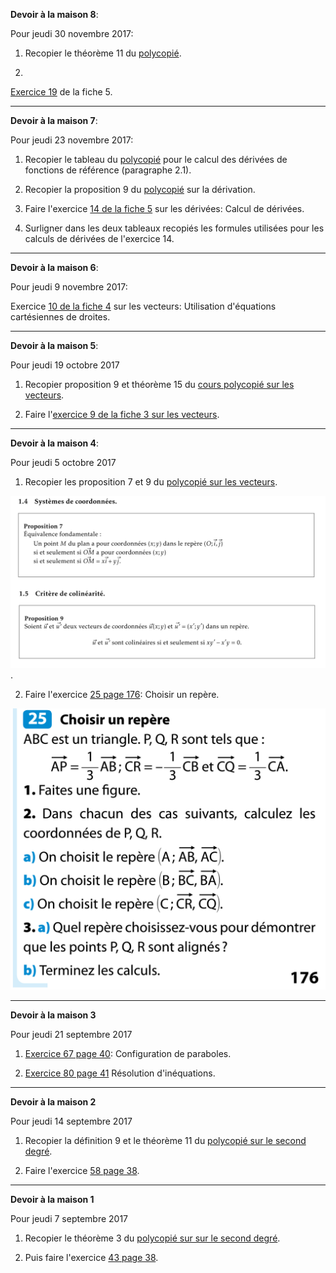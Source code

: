 **Devoir à la maison 8**:

Pour jeudi 30 novembre 2017:

1. Recopier le théorème 11 du [polycopié](https://github.com/ThomasGire/Cours1S/blob/master/Chapitres/3.%20Derivation/Polycopie/Derivation.pdf).

2.
[Exercice 19](https://raw.githubusercontent.com/ThomasGire/Cours1S/master/Chapitres/3.%20Derivation/Images/dm8.png) de la fiche 5.


---

**Devoir à la maison 7**:

Pour jeudi 23 novembre 2017:

1. Recopier le tableau du [polycopié](https://github.com/ThomasGire/Cours1S/blob/master/Chapitres/3.%20Derivation/Polycopie/Derivation.pdf) pour le calcul des dérivées de fonctions de référence (paragraphe 2.1).

2. Recopier la proposition 9 du [polycopié](https://github.com/ThomasGire/Cours1S/blob/master/Chapitres/3.%20Derivation/Polycopie/Derivation.pdf) sur la dérivation.

3. Faire l'exercice [14 de la fiche 5](https://raw.githubusercontent.com/ThomasGire/Cours1S/master/Chapitres/3.%20Derivation/Images/dm7.png) sur les dérivées: Calcul de dérivées.

4. Surligner dans les deux tableaux recopiés les formules utilisées pour les calculs de dérivées de l'exercice 14.

---

**Devoir à la maison 6**:

Pour jeudi 9 novembre 2017:

Exercice [10 de la fiche 4](https://raw.githubusercontent.com/ThomasGire/Cours1S/master/Chapitres/2.%20Vecteurs/images/10fiche4.png) sur les vecteurs: Utilisation d'équations cartésiennes de droites.

---

**Devoir à la maison 5**:

Pour jeudi 19 octobre 2017

1. Recopier proposition 9 et théorème 15 du [cours polycopié sur les vecteurs](https://github.com/ThomasGire/Cours1S/blob/master/Chapitres/2.%20Vecteurs/polycopie/vecteurs.pdf).

2. Faire l'[exercice 9 de la fiche 3 sur les vecteurs](https://raw.githubusercontent.com/ThomasGire/Cours1S/master/Chapitres/2.%20Vecteurs/images/9fiche3.png).

---

**Devoir à la maison 4**:

Pour jeudi 5 octobre 2017

1. Recopier les proposition 7 et 9 du [polycopié sur les vecteurs](https://github.com/ThomasGire/Cours1S/blob/master/Chapitres/2.%20Vecteurs/polycopie/vecteurs.pdf).

![proposition 7 et 9](https://raw.githubusercontent.com/ThomasGire/Cours1S/master/Chapitres/2.%20Vecteurs/images/coord%26col.png).

2. Faire l'exercice [25 page 176](https://raw.githubusercontent.com/ThomasGire/Cours1S/master/Chapitres/2.%20Vecteurs/images/25p176.png): Choisir un repère.

![25 page 176](https://raw.githubusercontent.com/ThomasGire/Cours1S/master/Chapitres/2.%20Vecteurs/images/25p176.png)

---

**Devoir à la maison 3**

Pour jeudi 21 septembre 2017

1. [Exercice 67 page 40](https://raw.githubusercontent.com/ThomasGire/Cours1S/master/Chapitres/1.%20Second%20degr%C3%A9/Images/67p40.png): Configuration de paraboles.

1. [Exercice 80 page 41](https://raw.githubusercontent.com/ThomasGire/Cours1S/master/Chapitres/1.%20Second%20degr%C3%A9/Images/80p41.png) Résolution d'inéquations.

---

**Devoir à la maison 2**

Pour jeudi 14 septembre 2017

1. Recopier la définition 9 et le théorème 11 du [polycopié sur le second degré](https://github.com/ThomasGire/Cours1S/blob/master/Chapitres/1.%20Second%20degr%C3%A9/Polycopi%C3%A9/secondDegre.pdf).

1. Faire l'exercice [58 page 38]( https://github.com/ThomasGire/Cours1S/blob/master/Chapitres/1.%20Second%20degr%C3%A9/Images/53p38.png).

---

**Devoir à la maison 1**

Pour jeudi 7 septembre 2017

1. Recopier le théorème 3 du [polycopié sur sur le second degré](https://github.com/ThomasGire/Cours1S/blob/master/Chapitres/1.%20Second%20degr%C3%A9/Polycopi%C3%A9/secondDegre.pdf).

1. Puis faire l'exercice [43 page 38](https://github.com/ThomasGire/Cours1S/blob/master/Chapitres/1.%20Second%20degr%C3%A9/Images/43p38.png).
